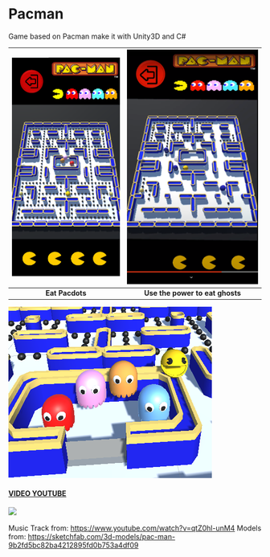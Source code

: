 # Pacman
Game based on Pacman make it with Unity3D and C#



 ![]( https://github.com/carlos2380/Pacman/blob/master/Github/Plane.png?raw=true) |  ![]( https://github.com/carlos2380/Pacman/blob/master/Github/EatGhost.png?raw=true) |  
:---------------: | :---------------: |
 | **Eat Pacdots** | **Use the power to eat ghosts**

 ![]( https://github.com/carlos2380/Pacman/blob/master/Github/characters.png)

#### [VIDEO YOUTUBE](https://youtu.be/bVs-A4VNzJo "VIDEO YOUTUBE")
[ ![]( http://cdn.icon-icons.com/icons2/1584/PNG/128/3721679-youtube_108064.png)](https://youtu.be/O9PlJ9XTuGA " ![]( http://cdn.icon-icons.com/icons2/1584/PNG/128/3721679-youtube_108064.png)")


Music Track from: https://www.youtube.com/watch?v=qtZ0hl-unM4
Models from: https://sketchfab.com/3d-models/pac-man-9b2fd5bc82ba4212895fd0b753a4df09
